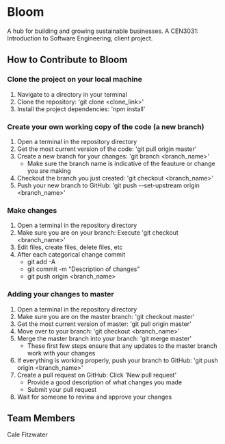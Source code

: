 # Bloom
A hub for building and growing sustainable businesses. A CEN3031: Introduction to Software Engineering, client project.

## How to Contribute to Bloom
### Clone the project on your local machine
1. Navigate to a directory in your terminal
2. Clone the repository: 'git clone <clone_link>'
3. Install the project dependencies: 'npm install'
### Create your own working copy of the code (a new branch)
1. Open a terminal in the repository directory
2. Get the most current version of the code: 'git pull origin master'
3. Create a new branch for your changes: 'git branch <branch_name>' 
   * Make sure the branch name is indicative of the feauture or change you are making
4. Checkout the branch you just created: 'git checkout <branch_name>'
5. Push your new branch to GitHub: 'git push --set-upstream origin <branch_name>'
### Make changes
1. Open a terminal in the repository directory
2. Make sure you are on your branch: Execute 'git checkout <branch_name>'
3. Edit files, create files, delete files, etc
4. After each categorical change commit
   * git add -A 
   * git commit -m "Description of changes"
   * git push origin <branch_name>
### Adding your changes to master
1. Open a terminal in the repository directory
2. Make sure you are on the master branch: 'git checkout master'
3. Get the most current version of master: 'git pull origin master'
4. Move over to your branch: 'git checkout <branch_name>'
5. Merge the master branch into your branch: 'git merge master'
   * These first few steps ensure that any updates to the master branch work with your changes
6. If everything is working properly, push your branch to GitHub: 'git push origin <branch_name>'
7. Create a pull request on GitHub: Click 'New pull request'
   * Provide a good description of what changes you made
   * Submit your pull request
9. Wait for someone to review and approve your changes

## Team Members

Cale Fitzwater
